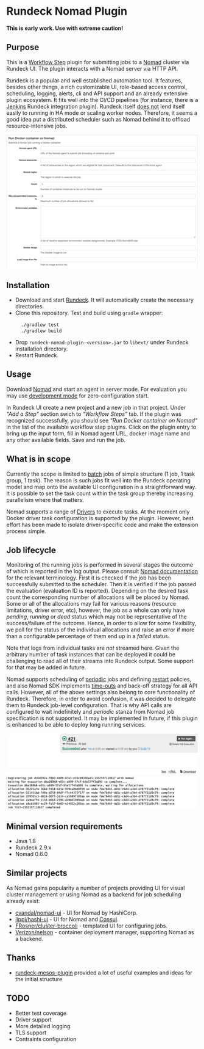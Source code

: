 # Rundeck Nomad Plugin

**This is early work. Use with extreme caution!**

## Purpose
This is a [Workflow Step](http://rundeck.org/docs/developer/workflow-step-plugin.html) plugin for submitting jobs to a [Nomad](https://www.nomadproject.io/intro/index.html#what-is-nomad-) cluster via Rundeck UI. The plugin interacts with a Nomad server via HTTP API.

Rundeck is a popular and well established automation tool. It features, besides other things, a rich customizable UI, role-based access control, scheduling, logging, alerts, cli and API support and an already extensive plugin ecosystem. It fits well into the CI/CD pipelines (for instance, there is a [Jenkins](http://rundeck.org/plugins/2013/01/01/jenkins-rundeck.html) Rundeck integration plugin). Rundeck itself [does not](http://rundeck.org/docs/administration/scaling-rundeck.html) lend itself easily to running in HA mode or scaling worker nodes. Therefore, it seems a good idea put a distributed scheduler such as Nomad behind it to offload resource-intensive jobs.

![Alt Screenshot](/images/job.png)

## Installation
  * Download and start [Rundeck](http://rundeck.org/downloads.html). It will automatically create the necessary directories.
  * Clone this repository. Test and build using `gradle` wrapper:
    ```
      ./gradlew test
      ./gradlew build
    ```
  * Drop `rundeck-nomad-plugin-<version>.jar` to `libext/` under Rundeck installation directory.
  * Restart Rundeck.

## Usage
Download [Nomad](https://www.nomadproject.io/docs/agent/index.html#running-an-agent) and start an agent in server mode. For evaluation you may use [development mode](https://www.nomadproject.io/docs/agent/index.html#running-an-agent) for zero-configuration start.

In Rundeck UI create a new project and a new job in that project. Under _"Add a Step"_ section swich to _"Workflow Steps"_ tab. If the plugin was recognized successfully, you should see _"Run Docker container on Nomad"_ in the list of the available workflow step plugins. Click on the plugin entry to bring up the input form, fill in Nomad agent URL, docker image name and any other available fields. Save and run the job.

## What is in scope
Currently the scope is limited to [batch](https://www.nomadproject.io/docs/runtime/schedulers.html#batch) jobs of simple structure (1 job, 1 task group, 1 task). The reason is such jobs fit well into the Rundeck operating model and map onto the available UI configuration in a straightforward way. It is possible to set the task count within the task group thereby increasing parallelism where that matters.

Nomad supports a range of [Drivers](https://www.nomadproject.io/docs/drivers/index.html) to execute tasks. At the moment only Docker driver task configuration is supported by the plugin. However, best effort has been made to isolate driver-specific code and make the extension process simple.

## Job lifecycle
Monitoring of the running jobs is performed in several stages the outcome of which is reported in the log output. Please consult [Nomad documentation](https://www.nomadproject.io/docs/internals/scheduling.html) for the relevant terminology. First it is checked if the job has been successfully submitted to the scheduler. Then it is verified if the job passed the evaluation (evaluation ID is reported). Depending on the desired task count the corresponding number of allocations will be placed by Nomad. Some or all of the allocations may fail for various reasons (resource limitations, driver error, etc), however, the job as a whole can only have _pending_, _running_ or _dead_ status which may not be representative of the success/failure of the outcome. Hence, in order to allow for some flexibility, we poll for the status of the individual allocations and raise an error if more than a configurable percentage of them end up in a _failed_ status.

Note that logs from individual tasks are *not* streamed here. Given the arbitrary number of task instances that can be deployed it could be challenging to read all of their streams into Rundeck output. Some support for that may be added in future.

Nomad supports scheduling of [periodic](https://www.nomadproject.io/docs/job-specification/periodic.html) jobs and defining [restart](https://www.nomadproject.io/docs/job-specification/restart.html) policies, and also Nomad SDK implements [time-outs](https://github.com/hashicorp/nomad-java-sdk/blob/master/sdk/src/main/java/com/hashicorp/nomad/javasdk/WaitStrategy.java) and back-off strategy for all API calls. However, all of the above settings also belong to core functionality of Rundeck. Therefore, in order to avoid confusion, it was decided to delegate them to Rundeck job-level configuration. That is why API calls are configured to wait indefinitely and _periodic_ stanza from Nomad job specification is not supported. It may be implemented in future, if this plugin is enhanced to be able to deploy long running services.

![Alt Screenshot](/images/log.png)

## Minimal version requirements
  * Java 1.8
  * Rundeck 2.9.x
  * Nomad 0.6.0

## Similar projects
As Nomad gains popularity a number of projects providing UI for visual cluster management or using Nomad as a backend for job scheduling already exist:
  * [cvandal/nomad-ui](https://github.com/cvandal/nomad-ui) - UI for Nomad by HashiCorp.
  * [jippi/hashi-ui](https://github.com/jippi/hashi-ui) - UI for Nomad and [Consul](https://www.consul.io/docs/index.html).
  * [FRosner/cluster-broccoli](https://github.com/FRosner/cluster-broccoli) - templated UI for configuring jobs.
  * [Verizon/nelson](https://verizon.github.io/nelson/) - container deployment manager, supporting Nomad as a backend.

## Thanks
  * [rundeck-mesos-plugin](https://github.com/farmapromlab/rundeck-mesos-plugin) provided a lot of useful examples and ideas for the initial structure

## TODO
  * Better test coverage
  * Driver support
  * More detailed logging
  * TLS support
  * Contraints configuration

